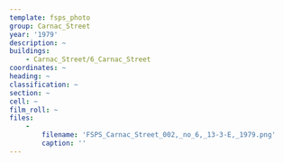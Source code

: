 ```yaml
---
template: fsps_photo
group: Carnac_Street
year: '1979'
description: ~
buildings:
    - Carnac_Street/6_Carnac_Street
coordinates: ~
heading: ~
classification: ~
section: ~
cell: ~
film_roll: ~
files:
    -
        filename: 'FSPS_Carnac_Street_002,_no_6,_13-3-E,_1979.png'
        caption: ''
---
```

